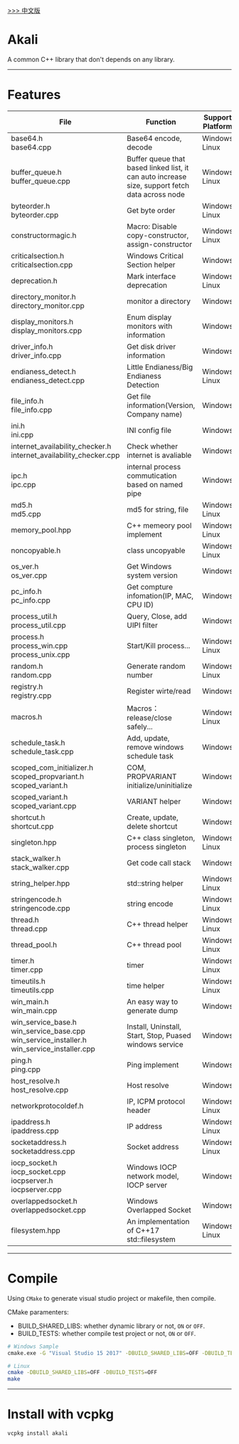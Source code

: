 [>>> 中文版](README_ch.md)

# Akali
A common C++ library that don't depends on any library.

---

# Features
|File|Function|Support Platform|
|---|---|---|
|base64.h <br/> base64.cpp|Base64 encode, decode|Windows <br/> Linux|
|buffer_queue.h <br/> buffer_queue.cpp|Buffer queue that based linked list, it can auto increase size, support fetch data across node|Windows <br/> Linux|
|byteorder.h <br/> byteorder.cpp|Get byte order|Windows <br/> Linux|
|constructormagic.h|Macro: Disable copy-constructor, assign-constructor|Windows <br/> Linux|
|criticalsection.h <br/> criticalsection.cpp|Windows Critical Section helper|Windows|
|deprecation.h|Mark interface deprecation|Windows <br/> Linux|
|directory_monitor.h <br/> directory_monitor.cpp|monitor a directory|Windows|
|display_monitors.h <br/> display_monitors.cpp|Enum display monitors with information|Windows|
|driver_info.h <br/> driver_info.cpp|Get disk driver information|Windows|
|endianess_detect.h <br/> endianess_detect.cpp|Little Endianess/Big Endianess Detection|Windows <br/> Linux|
|file_info.h <br/> file_info.cpp|Get file information(Version, Company name)|Windows|
|ini.h <br/> ini.cpp|INI config file|Windows|
|internet_availability_checker.h <br/> internet_availability_checker.cpp|Check whether internet is avaliable|Windows|
|ipc.h <br/> ipc.cpp|internal process commutication based on named pipe|Windows|
|md5.h <br/> md5.cpp|md5 for string, file|Windows <br/> Linux|
|memory_pool.hpp|C++ memeory pool implement|Windows <br/> Linux|
|noncopyable.h|class uncopyable|Windows <br/> Linux|
|os_ver.h <br/> os_ver.cpp|Get Windows system version|Windows|
|pc_info.h <br/> pc_info.cpp|Get compture infomation(IP, MAC, CPU ID)|Windows|
|process_util.h <br/> process_util.cpp|Query, Close, add UIPI filter|Windows|
|process.h <br/> process_win.cpp <br/> process_unix.cpp|Start/Kill process...|Windows <br/> Linux|
|random.h <br/> random.cpp|Generate random number|Windows <br/> Linux|
|registry.h <br/> registry.cpp|Register wirte/read|Windows|
|macros.h|Macros：release/close safely...|Windows <br/> Linux|
|schedule_task.h <br/> schedule_task.cpp|Add, update, remove windows schedule task|Windows|
|scoped_com_initializer.h <br/> scoped_propvariant.h <br/> scoped_variant.h|COM, PROPVARIANT initialize/uninitialize|Windows|
|scoped_variant.h <br/> scoped_variant.cpp|VARIANT helper|Windows|
|shortcut.h <br/> shortcut.cpp|Create, update, delete shortcut|Windows|
|singleton.hpp|C++ class singleton, process singleton|Windows <br/> Linux|
|stack_walker.h <br/> stack_walker.cpp|Get code call stack|Windows|
|string_helper.hpp|std::string helper|Windows <br/> Linux|
|stringencode.h <br/> stringencode.cpp|string encode|Windows <br/> Linux|
|thread.h <br/> thread.cpp|C++ thread helper|Windows <br/> Linux|
|thread_pool.h|C++ thread pool|Windows <br/> Linux|
|timer.h <br/> timer.cpp|timer|Windows <br/> Linux|
|timeutils.h <br/> timeutils.cpp|time helper|Windows <br/> Linux|
|win_main.h <br/> win_main.cpp|An easy way to generate dump|Windows|
|win_service_base.h <br/> win_service_base.cpp <br/> win_service_installer.h <br/> win_service_installer.cpp|Install, Uninstall, Start, Stop, Puased windows service|Windows|
|ping.h <br/> ping.cpp|Ping implement|Windows|
|host_resolve.h <br/> host_resolve.cpp|Host resolve|Windows|
|networkprotocoldef.h|IP, ICPM protocol header|Windows <br/> Linux|
|ipaddress.h <br/> ipaddress.cpp|IP address|Windows <br/> Linux|
|socketaddress.h <br/> socketaddress.cpp|Socket address|Windows <br/> Linux|
|iocp_socket.h <br/> iocp_socket.cpp <br/> iocpserver.h <br/> iocpserver.cpp|Windows IOCP network model, IOCP server|Windows|
|overlappedsocket.h <br/> overlappedsocket.cpp|Windows Overlapped Socket|Windows|
|filesystem.hpp|An implementation of C++17 std::filesystem|Windows <br/> Linux|

---

# Compile
Using `CMake` to generate visual studio project or makefile, then compile.

CMake paramenters:

- BUILD_SHARED_LIBS: whether dynamic library or not, `ON` or `OFF`.
- BUILD_TESTS: whether compile test project or not, `ON` or `OFF`.

```bash
# Windows Sample
cmake.exe -G "Visual Studio 15 2017" -DBUILD_SHARED_LIBS=OFF -DBUILD_TESTS=OFF -S %~dp0 -B %~dp0build

# Linux
cmake -DBUILD_SHARED_LIBS=OFF -DBUILD_TESTS=OFF
make
```

---

# Install with vcpkg
```bash
vcpkg install akali
```

